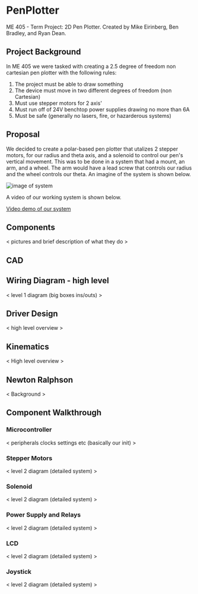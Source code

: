 # PenPlotter
ME 405 - Term Project: 2D Pen Plotter. Created by Mike Eirinberg, Ben Bradley, and Ryan Dean.

## Project Background

In ME 405 we were tasked with creating a 2.5 degree of freedom non cartesian pen plotter with the following rules:

1. The project must be able to draw something
2. The device must move in two different degrees of freedom (non Cartesian)
3. Must use stepper motors for 2 axis'
4. Must run off of 24V benchtop power supplies drawing no more than 6A
5. Must be safe (generally no lasers, fire, or hazarderous systems)

## Proposal

We decided to create a polar-based pen plotter that utalizes 2 stepper motors, for our radius and theta axis, and a solenoid to control our pen's vertical movement. This was to be done in a system that had a mount, an arm, and a wheel. The arm would have a lead screw that controls our radius and the wheel controls our theta. An imagine of the system is shown below.

![image of system](images/image_of_system.png)

A video of our working system is shown below.

[Video demo of our system](youtube.com)

## Components

< pictures and brief description of what they do >

## CAD

## Wiring Diagram - high level

< level 1 diagram (big boxes ins/outs) >

## Driver Design

< high level overview >

## Kinematics

< High level overview >

## Newton Ralphson

< Background >

## Component Walkthrough

### Microcontroller

< peripherals clocks settings etc (basically our init) >

### Stepper Motors

< level 2 diagram (detailed system) >

### Solenoid

< level 2 diagram (detailed system) >

### Power Supply and Relays

< level 2 diagram (detailed system) >

### LCD

< level 2 diagram (detailed system) >

### Joystick

< level 2 diagram (detailed system) >
